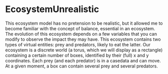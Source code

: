 # EcosystemUnrealistic
This ecosystem model has no pretension to be realistic, but it allowed me to
become familiar with the concept of balance, essential in an ecosystem. The evolution 
of this ecosystem depends on a few variables that you can modify to observe the impact 
they may have. This ecosystem contains two types of virtual entities: prey and predators, likely to 
eat the latter. Our ecosystem is a discrete world (a torus, which we will display as a rectangle) containing
a certain number of boxes, identified by their (full) x and y coordinates. Each prey (and each predator) is in a
casedata and can move. At a given moment, a box can contain several prey and several predators.

